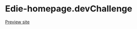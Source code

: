 # Edie-homepage.devChallenge


[Preview site](https://suba-shini7.github.io/Edie-homepage.devChallenge/)
